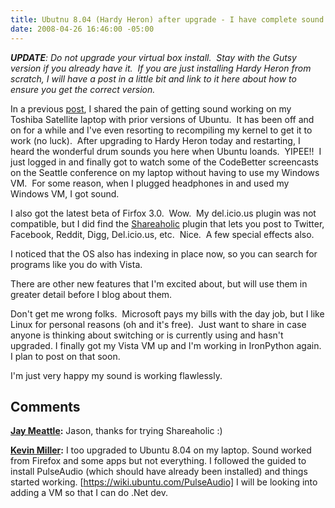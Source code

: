 ```yaml
---
title: Ubutnu 8.04 (Hardy Heron) after upgrade - I have complete sound!!
date: 2008-04-26 16:46:00 -05:00
---
```


_**UPDATE**: Do not upgrade your virtual box install.  Stay with the Gutsy version if you already have it.  If you are just installing Hardy Heron from scratch, I will have a post in a little bit and link to it here about how to ensure you get the correct version._

In a previous [post](/blogs/jason_meridth/archive/2007/05/12/getting-sound-working-on-my-toshiba-laptop-with-ubuntu-7-04-feisty-fawn.aspx), I shared the pain of getting sound working on my Toshiba Satellite laptop with prior versions of Ubuntu.  It has been off and on for a while and I've even resorting to recompiling my kernel to get it to work (no luck).  After upgrading to Hardy Heron today and restarting, I heard the wonderful drum sounds you here when Ubuntu loands.  YIPEE!!  I just logged in and finally got to watch some of the CodeBetter screencasts on the Seattle conference on my laptop without having to use my Windows VM.  For some reason, when I plugged headphones in and used my Windows VM, I got sound.

I also got the latest beta of Firfox 3.0.  Wow.  My del.icio.us plugin was not compatible, but I did find the [Shareaholic](https://addons.mozilla.org/en-US/firefox/addon/5457) plugin that lets you post to Twitter, Facebook, Reddit, Digg, Del.icio.us, etc.  Nice.  A few special effects also.

I noticed that the OS also has indexing in place now, so you can search for programs like you do with Vista.

There are other new features that I'm excited about, but will use them in greater detail before I blog about them.

Don't get me wrong folks.  Microsoft pays my bills with the day job, but I like Linux for personal reasons (oh and it's free).  Just want to share in case anyone is thinking about switching or is currently using and hasn't upgraded. I finally got my Vista VM up and I'm working in IronPython again.  I plan to post on that soon.

I'm just very happy my sound is working flawlessly.

## Comments

**[Jay Meattle](#232 "2008-04-28 03:05:45"):** Jason, thanks for trying Shareaholic :)

**[Kevin Miller](#233 "2008-05-01 13:10:40"):** I too upgraded to Ubuntu 8.04 on my laptop. Sound worked from Firefox and some apps but not everything. I followed the guided to install PulseAudio (which should have already been installed) and things started working. [https://wiki.ubuntu.com/PulseAudio] I will be looking into adding a VM so that I can do .Net dev.
